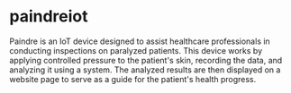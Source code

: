 # paindreiot
Paindre is an IoT device designed to assist healthcare professionals in conducting inspections on paralyzed patients. This device works by applying controlled pressure to the patient's skin, recording the data, and analyzing it using a system. The analyzed results are then displayed on a website page to serve as a guide for the patient's health progress.
